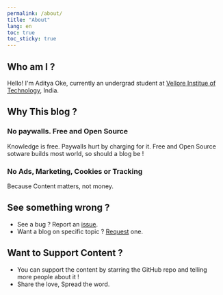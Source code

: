 ```yaml
---
permalink: /about/
title: "About"
lang: en
toc: true
toc_sticky: true
---
```


## Who am I ?

Hello! I'm Aditya Oke, currently an undergrad student at [Vellore Institue of Technology](https://vit.ac.in/), India.

## Why This blog ?

### No paywalls. Free and Open Source

Knowledge is free. Paywalls hurt by charging for it.
Free and Open Source sotware builds most world, so should a blog be !

### No Ads, Marketing, Cookies or Tracking

Because Content matters, not money.

## See something wrong ?

- See a bug ? Report an [issue](https://github.com/oke-aditya/me/issues/new/choose).
- Want a blog on specific topic ? [Request](https://github.com/oke-aditya/me/issues/new/choose) one.


## Want to Support Content ?

- You can support the content by starring the GitHub repo and telling more people about it !
- Share the love, Spread the word.
